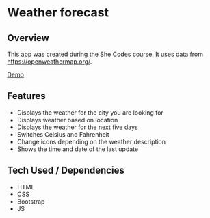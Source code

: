 # **Weather forecast**

## **Overview**

This app was created during the She Codes course. It uses data from https://openweathermap.org/. 

[Demo](https://euphonious-pegasus-8fac94.netlify.app/)

## **Features**

-	Displays the weather for the city you are looking for
-	Displays weather based on location
-	Displays the weather for the next five days
-	Switches Celsius and Fahrenheit
-	Change icons depending on the weather description
-	Shows the time and date of the last update

## **Tech Used / Dependencies**

-	HTML
-	CSS
-	Bootstrap
-	JS
